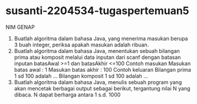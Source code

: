# susanti-2204534-tugaspertemuan5

NIM GENAP
1) Buatlah algoritma dalam bahasa Java, yang menerima masukan berupa 3 buah integer, periksa apakah masukan adalah ribuan.
2) Buatlah algoritma dalam bahasa Java, menentukan sebuah bilangan prima atau komposit melalui data inputan dari scanf dengan batasan inputan batasAwal >=1 dan batasAkhir <=100
Contoh masukan
Masukan batas awal : 1
Masukan batas akhir : 100
Contoh keluaran
Bilangan prima 1 sd 100 adalah ...
Bilangan komposit 1 sd 100 adalah ...
3) Buatlah algoritma dalam bahasa Java, menulis sebuah program yang akan mencetak berbagai output sebagai berikut, tergantung nilai N yang dibaca. N dapat berharga antara 1 s.d. 1000
